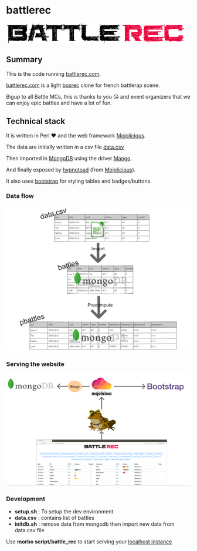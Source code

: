 # battlerec

![](https://github.com/thibaultduponchelle/battlerec/blob/master/public/img/battlerecsimple.png)

## Summary 

This is the code running [battlerec.com](http://battlerec.com/).

[battlerec.com](http://battlerec.com/) is a light [boxrec](https://boxrec.com/) clone for french battlerap scene.

Bigup to all Battle MCs, this is thanks to you :kissing_heart: and event organizers that we can enjoy epic battles and have a lot of fun.  

## Technical stack 

It is written in Perl :heart: and the web framework [Mojolicious](https://mojolicious.org/).

The data are initially written in a csv file [data.csv](https://github.com/thibaultduponchelle/battlerec/blob/master/data.csv)

Then imported in [MongoDB](https://www.mongodb.com/) using the driver [Mango](https://metacpan.org/pod/Mango).

And finally exposed by [hypnotoad](https://mojolicious.org/perldoc/Mojo/Server/Hypnotoad) (from [Mojolicious](https://mojolicious.org/)).

It also uses [bootstrap](https://getbootstrap.com/) for styling tables and badges/buttons.

### Data flow 

![Data import flow](battlerecdb.png)

### Serving the website 

![Hypnotoad serving battlerec](battlerecserver.png)

### Development

- **setup.sh** : To setup the dev environment 
- **data.csv** : contains list of battles 
- **initdb.sh** : remove data from mongodb then import new data from data.csv file

Use **morbo script/battle_rec** to start serving your [localhost instance](http://localhost:3000)
